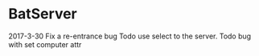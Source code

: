 # BatServer

2017-3-30
Fix a re-entrance bug
Todo use select to the server.
Todo bug with set computer attr
